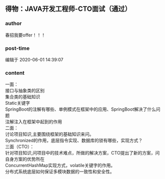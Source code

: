 ## 得物：JAVA开发工程师-CTO面试（通过）
### author 
春招我要offer！！！
### post-time 

编辑于  2020-06-01 14:39:07
### content 
<div class="post-topic-des nc-post-content">
 <div>
  一面：
 </div>
 <div>
  接口与抽象类的区别
 </div>
 <div>
  集合类的基础知识
 </div>
 <div>
  Static关键字
 </div>
 <div>
  SpringBoot的注解有哪些、单例模式在框架中的应用、SpringBoot解决了什么问题
 </div>
 <div>
  注解注入在框架中起到的作用
 </div>
 <div>
  二面：
 </div>
 <div>
  讨论项目知识,主要围绕框架的基础知识来问。
 </div>
 <div>
  Synchronized的作用，底层指令实现、数据库的锁有哪些，实现方式？
 </div>
 <div>
  三面（CTO）：
 </div>
 <div>
  针对项目知识,问项目中的技术难点，所做的解决方案，CTO提出了新的方案，问自身方案的优势所在
 </div>
 <div>
  ConcurrentHashMap实现方式，volatile关键字的作用。
 </div>
 <div>
  分布式系统底层如何保证多模块数据的一致性和安全性。
 </div>
 <div>
  <br/>
 </div>
</div>
